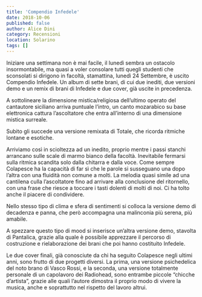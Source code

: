 ```yaml
---
title: 'Compendio Infedele'
date: 2018-10-06
published: false
author: Alice Dini
category: Recensioni
location: Solarino
tags: []
---
```

Iniziare una settimana non è mai facile, il lunedì sembra un ostacolo insormontabile, ma quasi a voler consolare tutti quegli studenti che sconsolati si dirigono in facoltà, stamattina, lunedì 24 Settembre, è uscito Compendio Infedele. Un album di sette brani, di cui due inediti, due versioni demo e un remix di brani di Infedele e due cover, già uscite in precedenza.

A sottolineare la dimensione mistica/religiosa dell’ultimo operato del cantautore siciliano arriva puntuale l’intro, un canto mozarabico su base elettronica cattura l’ascoltatore che entra all’interno di una dimensione mistica surreale.

Subito gli succede una versione remixata di Totale, che ricorda ritmiche lontane e esotiche.

Arriviamo così in scioltezza ad un inedito, proprio mentre i passi stanchi arrancano sulle scale di marmo bianco della facoltà. Inevitabile fermarsi sulla ritmica scandita solo dalla chitarra e dalla voce. Come sempre Colapesce ha la capacità di far sì che le parole si susseguano una dopo l’altra con una fluidità non comune a molti. La melodia quasi simile ad una cantilena culla l’ascoltatore fino ad arrivare alla conclusione del ritornello, con una frase che riesce a toccare i tasti dolenti di molti di noi. Ci ha tolto anche il piacere di condividere.

Nello stesso tipo di clima e sfera di sentimenti si colloca la versione demo di decadenza e panna, che però accompagna una malinconia più serena, più amabile.

A spezzare questo tipo di mood si inserisce un’altra versione demo, stavolta di Pantalica, grazie alla quale è possibile apprezzare il percorso di costruzione e rielaborazione dei brani che poi hanno costituito Infedele.

Le due cover finali, già conosciute da chi ha seguito Colapesce negli ultimi anni, sono frutto di due progetti diversi. La prima, una versione psichedelica del noto brano di Vasco Rossi, e la seconda, una versione totalmente personale di un capolavoro dei Radiohead, sono entrambe piccole “chicche d’artista”, grazie alle quali l’autore dimostra il proprio modo di vivere la musica, anche e soprattutto nel rispetto del lavoro altrui.
